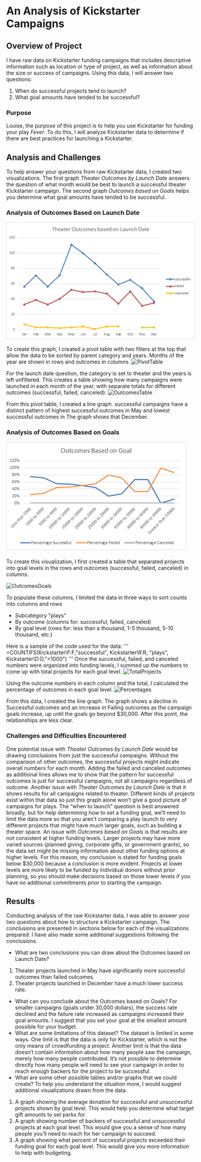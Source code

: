 # An Analysis of Kickstarter Campaigns
## Overview of Project
I have raw data on Kickstarter funding campaigns that includes descriptive information such as location or type of project, as well as information about the size or success of campaigns. Using this data, I will answer two questions:
1. When do successful projects tend to launch?
2. What goal amounts have tended to be successful?

### Purpose
Louise, the purpose of this project is to help you use Kickstarter for funding your play *Fever*. To do this, I will analyze Kickstarter data to determine if there are best practices for launching a Kickstarter.
## Analysis and Challenges
To help answer your questions from raw Kickstarter data, I created two visualizations. The first graph *Theater Outcomes by Launch Date* answers the question of what month would be best to launch a successful theater Kickstarter campaign. The second graph *Outcomes based on Goals* helps you determine what goal amounts have tended to be successful. 
### Analysis of Outcomes Based on Launch Date
![Theater_Outcomes_vs_Launch](https://github.com/DeliaDavila/kickstarter-analysis/blob/main/Resources/Theater_Outcomes_vs_Launch.png)

To create this graph, I created a pivot table with two filters at the top that allow the data to be sorted by parent category and years. Months of the year are shown in rows and outcomes in columns. 
![PivotTable](https://github.com/DeliaDavila/kickstarter-analysis/blob/main/Images/Theater_Outcomes_vs_Launch.png)

For the launch date question, the category is set to theater and the years is left unfiltered. This creates a table showing how many campaigns were launched in each month of the year, with separate totals for different outcomes (successful, failed, canceled). 
![OutcomesTable](https://github.com/DeliaDavila/kickstarter-analysis/blob/main/Images/Theater_Outcomes_vs_Launch.png)

From this pivot table, I created a line graph. successful campaigns have a distinct pattern of highest successful outcomes in May and lowest successful outcomes in The graph shows that December.
### Analysis of Outcomes Based on Goals
![Outcomes_vs_Goals](https://github.com/DeliaDavila/kickstarter-analysis/blob/main/Resources/Outcomes_vs_Goals.png)

To create this visualization, I first created a table that separated projects into goal levels in the rows and outcomes (successful, failed, canceled) in columns.

![OutcomesGoals](https://github.com/DeliaDavila/kickstarter-analysis/blob/main/Images/Theater_Outcomes_vs_Launch.png)

To populate these columns, I limited the data in three ways to sort counts into columns and rows
- Subcategory "plays"
- By outcome (columns for: successful, failed, canceled) 
- By goal level (rows for: less than a thousand, 1-5 thousand, 5-10 thousand, etc.)

Here is a sample of the code used for the data:
'''
=COUNTIFS(Kickstarter!$F:$F,"successful", Kickstarter!$R:$R, "plays", Kickstarter!$D:$D,"<1000")
'''
Once the successful, failed, and canceled numbers were organized into funding levels, I summed up the numbers to come up with total projects for each goal level. 
![TotalProjects](https://github.com/DeliaDavila/kickstarter-analysis/blob/main/Images/Theater_Outcomes_vs_Launch.png)

Using the outcome numbers in each column and the total, I calculated the percentage of outcomes in each goal level. 
![Percentages](https://github.com/DeliaDavila/kickstarter-analysis/blob/main/Images/Theater_Outcomes_vs_Launch.png)

From this data, I created the line graph. The graph shows a decline in Successful outcomes and an increase in Failing outcomes as the campaign goals increase, up until the goals go beyond $30,000. After this point, the relationships are less clear.
### Challenges and Difficulties Encountered
One potential issue with *Theater Outcomes by Launch Date* would be drawing conclusions from just the successful campaigns. Without the comparison of other outcomes, the successful projects might indicate overall numbers for each month. Adding the failed and canceled outcomes as additional lines allows me to show that the pattern for successful outcomes is just for successful campaigns, not all campaigns regardless of outcome.
Another issue with *Theater Outcomes by Launch Date* is that it shows results for all campaigns related to theater. Different kinds of projects exist within that data so just this graph alone won’t give a good picture of campaigns for plays. The “when to launch” question is best answered broadly, but for help determining how to set a funding goal, we’ll need to limit the data more so that you aren’t comparing a play launch to very different projects that might have much larger goals, such as building a theater space. 
An issue with *Outcomes based on Goals* is that results are not consistent at higher funding levels. Larger projects may have more varied sources (planned giving, corporate gifts, or government grants), so the data set might be missing information about other funding options at higher levels. For this reason, my conclusion is stated for funding goals below $30,000 because a conclusion is more evident. Projects at lower levels are more likely to be funded by individual donors without prior planning, so you should make decisions based on those lower levels if you have no additional commitments prior to starting the campaign.
## Results
Conducting analysis of the raw Kickstarter data, I was able to answer your two questions about how to structure a Kickstarter campaign. The conclusions are presented in sections below for each of the visualizations prepared. I have also made some additional suggestions following the conclusions.
- What are two conclusions you can draw about the Outcomes based on Launch Date?
1. Theater projects launched in May have significantly more successful outcomes than failed outcomes. 
2. Theater projects launched in December have a much lower success rate.
- What can you conclude about the Outcomes based on Goals?
For smaller campaigns (goals under 30,000 dollars), the success rate declined and the failure rate increased as campaigns increased their goal amounts. I suggest that you set your goal at the smallest amount possible for your budget.
- What are some limitations of this dataset?
The dataset is limited in some ways. One limit is that the data is only for Kickstarter, which is not the only means of crowdfunding a project. Another limit is that the data doesn’t contain information about how many people saw the campaign, merely how many people contributed. It’s not possible to determine directly how many people will need to see your campaign in order to reach enough backers for the project to be successful.
- What are some other possible tables and/or graphs that we could create?
To help you understand the situation more, I would suggest additional visualizations drawn from the data. 
1. A graph showing the average donation for successful and unsuccessful projects shown by goal level. This would help you determine what target gift amounts to set perks for.
2. A graph showing number of backers of successful and unsuccessful projects at each goal level. This would give you a sense of how many people you’ll need to reach for her campaign to succeed.
3. A graph showing what percent of successful projects exceeded their funding goal for each goal level. This would give you more information to help with budgeting.
